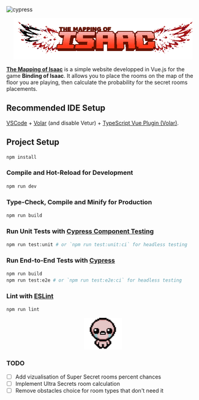 ![cypress](https://github.com/lne0nl/mapping-of-isaac-v2/actions/workflows/github-actions-init.yml/badge.svg?branch=master)

<div align="center">
    <img src="https://raw.githubusercontent.com/lne0nl/mapping-of-isaac/master/src/assets/logo-rm.png">
</div>

<p>
    <b><a href="https://lne0nl.github.io/mapping-of-isaac-v2/">The Mapping of Isaac</a></b> is a simple website developped in Vue.js for the game <b>Binding of Isaac</b>.
    It allows you to place the rooms on the map of the floor you are playing, then calculate the probability for the secret rooms placements.
</p>
    
## Recommended IDE Setup

[VSCode](https://code.visualstudio.com/) + [Volar](https://marketplace.visualstudio.com/items?itemName=johnsoncodehk.volar) (and disable Vetur) + [TypeScript Vue Plugin (Volar)](https://marketplace.visualstudio.com/items?itemName=johnsoncodehk.vscode-typescript-vue-plugin).


## Project Setup

```sh
npm install
```

### Compile and Hot-Reload for Development

```sh
npm run dev
```

### Type-Check, Compile and Minify for Production

```sh
npm run build
```

### Run Unit Tests with [Cypress Component Testing](https://docs.cypress.io/guides/component-testing/introduction)

```sh
npm run test:unit # or `npm run test:unit:ci` for headless testing
```

### Run End-to-End Tests with [Cypress](https://www.cypress.io/)

```sh
npm run build
npm run test:e2e # or `npm run test:e2e:ci` for headless testing
```

### Lint with [ESLint](https://eslint.org/)

```sh
npm run lint
```
<div align="center">
    <img src="https://raw.githubusercontent.com/lne0nl/mapping-of-isaac/master/src/assets/isaac.png" width="100">
</div>

### TODO

- [ ] Add vizualisation of Super Secret rooms percent chances
- [ ] Implement Ultra Secrets room calculation
- [ ] Remove obstacles choice for room types that don't need it
